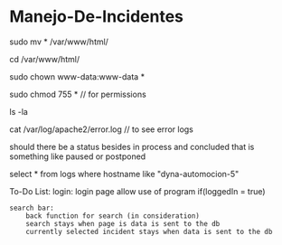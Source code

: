 # Manejo-De-Incidentes
sudo mv * /var/www/html/

cd /var/www/html/

sudo chown www-data:www-data *

sudo chmod 755 *    // for permissions

ls -la

cat /var/log/apache2/error.log      // to see error logs

should there be a status besides in process and concluded that is something like paused or postponed

select * from logs where hostname like "dyna-automocion-5"

To-Do List:
    login:
        login page
        allow use of program if(loggedIn = true)

    search bar:
        back function for search (in consideration)
        search stays when page is data is sent to the db
        currently selected incident stays when data is sent to the db
